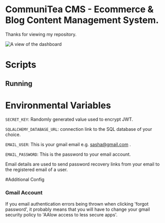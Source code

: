 # CommuniTea CMS - Ecommerce & Blog Content Management System.

Thanks for viewing my repository.

![A view of the dashboard](https://res.cloudinary.com/eastcott-and-burgess/image/upload/v1565104561/CMS_obobyu.jpg)

# Scripts
## Running


# Environmental Variables

`SECRET_KEY`: Randomly generated value used to encrypt JWT.

`SQLALCHEMY_DATABASE_URL`: connection link to the SQL database of your choice.

`EMAIL_USER`: This is your gmail email e.g. sasha@gmail.com .

`EMAIL_PASSWORD`: This is the password to your email account.

Email details are used to send password recovery links from your email to the registered email of a user.

#Additional Config

### Gmail Account

If you email authentication errors being thrown when clicking 'forgot password', it probably means that you will have to change your gmail security policy to 'AAlow access to less secure apps'.

